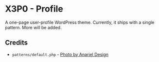 # X3P0 - Profile

A one-page user-profile WordPress theme.  Currently, it ships with a single pattern.  More will be added.

## Credits

- `patterns/default.php`
        - [Photo by Anariel Design](https://wordpress.org/photos/photo/22261bc467/)
